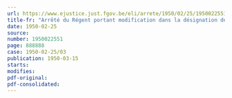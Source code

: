 ```yaml
---
url: https://www.ejustice.just.fgov.be/eli/arrete/1950/02/25/1950022551/justel
title-fr: "Arrêté du Régent portant modification dans la désignation des membres de la commission interministérielle constituée par l'arrêté du Régent du 5 février 1948, en exécution de l'article 8, § 3, 4., de la loi du 1er octobre 1947 relative à la réparation des dommages de guerre aux biens privés."
date: 1950-02-25
source:
number: 1950022551
page: 888888
case: 1950-02-25/03
publication: 1950-03-15
starts:
modifies:
pdf-original:
pdf-consolidated:
---
```


